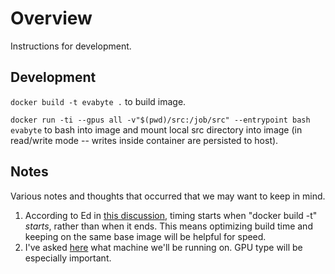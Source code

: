 # Overview

Instructions for development.

## Development

`docker build -t evabyte .` to build image.

`docker run -ti --gpus all -v"$(pwd)/src:/job/src" --entrypoint bash evabyte` to bash into image and mount local src directory into image (in read/write mode -- writes inside container are persisted to host).

## Notes

Various notes and thoughts that occurred that we may want to keep in mind.

1. According to Ed in [this discussion](https://edstem.org/us/courses/77432/discussion/6630668), timing starts when "docker build -t" _starts_, rather than when it ends. This means optimizing build time and keeping on the same base image will be helpful for speed.
2. I've asked [here](https://edstem.org/us/courses/77432/discussion/6658204) what machine we'll be running on. GPU type will be especially important.
